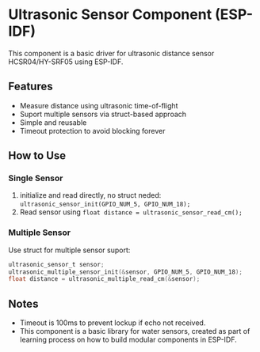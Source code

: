 # Ultrasonic Sensor Component (ESP-IDF)

This component is a basic driver for ultrasonic distance sensor HCSR04/HY-SRF05 using ESP-IDF.

## Features
- Measure distance using ultrasonic time-of-flight
- Suport multiple sensors via struct-based approach
- Simple and reusable
- Timeout protection to avoid blocking forever

## How to Use
### Single Sensor
1. initialize and read directly, no struct neded:
`ultrasonic_sensor_init(GPIO_NUM_5, GPIO_NUM_18);`
2. Read sensor using 
`float distance = ultrasonic_sensor_read_cm();`

### Multiple Sensor
Use struct for multiple sensor suport:
```c
ultrasonic_sensor_t sensor;
ultrasonic_multiple_sensor_init(&sensor, GPIO_NUM_5, GPIO_NUM_18);
float distance = ultrasonic_multiple_read_cm(&sensor);
```

## Notes
- Timeout is 100ms to prevent lockup if echo not received.
- This component is a basic library for water sensors, created as part of learning process on how to build modular components in ESP-IDF.

